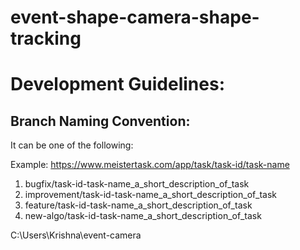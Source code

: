 # event-shape-camera-shape-tracking

# Development Guidelines:

## Branch Naming Convention:
It can be one of the following:

Example: https://www.meistertask.com/app/task/task-id/task-name

1. bugfix/task-id-task-name_a_short_description_of_task
2. improvement/task-id-task-name_a_short_description_of_task
3. feature/task-id-task-name_a_short_description_of_task
4. new-algo/task-id-task-name_a_short_description_of_task


C:\Users\Krishna\event-camera